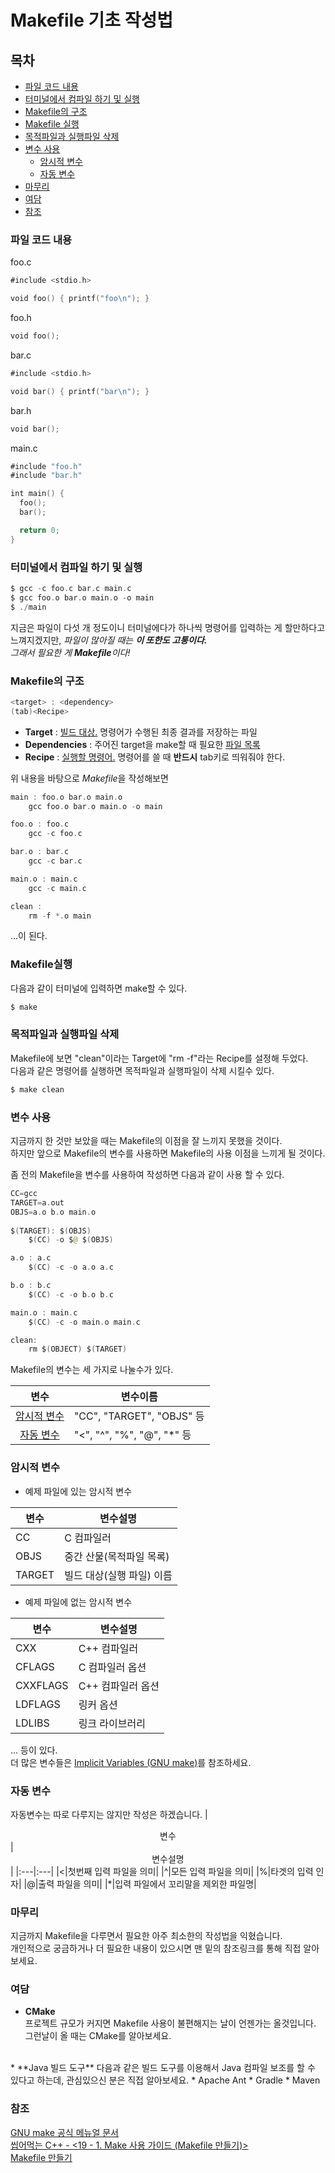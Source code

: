 # Makefile 기초 작성법

## 목차

- [파일 코드 내용](#파일-코드-내용)
- [터미널에서 컴파일 하기 및 실행](#터미널에서-컴파일-하기-및-실행)
- [Makefile의 구조](#Makefile의-구조)
- [Makefile 실행](#Makefile-실행)
- [목적파일과 실행파일 삭제](#목적파일과-실행파일-삭제)
- [변수 사용](#변수-사용)
  - [암시적 변수](#암시적-변수)
  - [자동 변수](#자동-변수)
- [마무리](#마무리)
- [여담](#여담)
- [참조](#참조)

### 파일 코드 내용
foo.c
```swift
#include <stdio.h>

void foo() { printf("foo\n"); }
```
foo.h
```swift
void foo();
```

bar.c
```swift
#include <stdio.h>

void bar() { printf("bar\n"); }
```

bar.h
```swift
void bar();
```

main.c
```swift
#include "foo.h"
#include "bar.h"

int main() {
  foo();
  bar();

  return 0;
}
```

### 터미널에서 컴파일 하기 및 실행
```swift
$ gcc -c foo.c bar.c main.c
$ gcc foo.o bar.o main.o -o main
$ ./main
```
지금은 파일이 다섯 개 정도이니 터미널에다가 하나씩 명령어를 입력하는 게 할만하다고 느껴지겠지만, *파일이 많아질 때는 **이 또한도 고통이다.***  
*그래서 필요한 게 **Makefile**이다!*

### Makefile의 구조
```swift
<target> : <dependency>
(tab)<Recipe>
```
* **Target** : <U>빌드 대상.</U> 명령어가 수행된 최종 결과를 저장하는 파일
* **Dependencies** : 주어진 target을 make할 때 필요한 <U>파일 목록</U>
* **Recipe** : <U>실행할 명령어.</U> 명령어를 쓸 때 **반드시** tab키로 띄워줘야 한다.

위 내용을 바탕으로 *Makefile*을 작성해보면

```swift
main : foo.o bar.o main.o
	gcc foo.o bar.o main.o -o main

foo.o : foo.c
	gcc -c foo.c

bar.o : bar.c
	gcc -c bar.c

main.o : main.c
	gcc -c main.c

clean :
	rm -f *.o main
```
...이 된다.

### Makefile실행
다음과 같이 터미널에 입력하면 make할 수 있다.

```swift
$ make
```

### 목적파일과 실행파일 삭제
Makefile에 보면 "clean"이라는 Target에 "rm -f"라는 Recipe를 설정해 두었다.  
다음과 같은 명령어를 실행하면 목적파일과 실행파일이 삭제 시킬수 있다.
```swift
$ make clean
```

### 변수 사용
지금까지 한 것만 보았을 때는 Makefile의 이점을 잘 느끼지 못했을 것이다.  
하지만 앞으로 Makefile의 변수를 사용하면 Makefile의 사용 이점을 느끼게 될 것이다.

좀 전의 Makefile을 변수를 사용하여 작성하면 다음과 같이 사용 할 수 있다.
```swift
CC=gcc
TARGET=a.out
OBJS=a.o b.o main.o
 
$(TARGET): $(OBJS)
    $(CC) -o $@ $(OBJS)

a.o : a.c
    $(CC) -c -o a.o a.c

b.o : b.c
    $(CC) -c -o b.o b.c

main.o : main.c
    $(CC) -c -o main.o main.c

clean:
    rm $(OBJECT) $(TARGET)
```

Makefile의 변수는 세 가지로 나눌수가 있다.

|<center>변수</center>|<center>변수이름</center>|
|:---:|:---|
|[암시적 변수](https://www.gnu.org/software/make/manual/html_node/Implicit-Variables.html)|"CC", "TARGET", "OBJS" 등|
|[자동 변수](http://www.gnu.org/software/make/manual/html_node/Automatic-Variables.html)|"<", "^", "%", "@", "*" 등|

### 암시적 변수
* 예제 파일에 있는 암시적 변수

|<center>변수</center>|<center>변수설명</center>|
|:---|:---|
|CC|C 컴파일러|
|OBJS|중간 산물(목적파일 목록)|
|TARGET|빌드 대상(실행 파일) 이름|

* 예제 파일에 없는 암시적 변수

|<center>변수</center>|<center>변수설명</center>|
|:---|:---|
|CXX|C++ 컴파일러|
|CFLAGS|C 컴파일러 옵션|
|CXXFLAGS|C++ 컴파일러 옵션|
|LDFLAGS|링커 옵션|
|LDLIBS|링크 라이브러리|

... 등이 있다.  
더 많은 변수들은 [Implicit Variables (GNU make)](https://www.gnu.org/software/make/manual/html_node/Implicit-Variables.html)를 참조하세요.

### 자동 변수
자동변수는 따로 다루지는 않지만 작성은 하겠습니다.
|<center>변수</center>|<center>변수설명</center>|
|:---|:---|
|<|첫번째 입력 파일을 의미|
|^|모든 입력 파일을 의미|
|%|타겟의 입력 인자|
|@|출력 파일을 의미|
|*|입력 파일에서 꼬리말을 제외한 파일명|

### 마무리
지금까지 Makefile을 다루면서 필요한 아주 최소한의 작성법을 익혔습니다.  
개인적으로 궁금하거나 더 필요한 내용이 있으시면 맨 밑의 참조링크를 통해 직접 알아보세요.

### 여담
* **CMake**  
  프로젝트 규모가 커지면 Makefile 사용이 불편해지는 날이 언젠가는 올것입니다.  
그런날이 올 때는 CMake를 알아보세요.  
<br>
* **Java 빌드 도구**  
  다음과 같은 빌드 도구를 이용해서 Java 컴파일 보조를 할 수 있다고 하는데,  
관심있으신 분은 직접 알아보세요.
    * Apache Ant
    * Gradle
    * Maven

### 참조
[GNU make 공식 메뉴얼 문서](https://www.gnu.org/software/make/manual/make.html)  
[씹어먹는 C++ - <19 - 1. Make 사용 가이드 (Makefile 만들기)>](https://modoocode.com/311)  
[Makefile 만들기](https://velog.io/@hidaehyunlee/Makefile-만들기)
